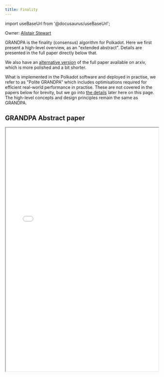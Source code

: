 ```yaml
---
title: Finality
---
```


import useBaseUrl from '@docusaurus/useBaseUrl';

Owner: [Alistair Stewart](/team_members/alistair.md)

GRANDPA is the finality (consensus) algorithm for Polkadot. Here we first
present a high-level overview, as an "extended abstract". Details are presented
in the full paper directly below that.

We also have an [alternative version](https://arxiv.org/abs/2007.01560) of the
full paper available on arxiv, which is more polished and a bit shorter.

What is implemented in the Polkadot software and deployed in practise, we refer
to as "Polite GRANDPA" which includes optimisations required for efficient
real-world performance in practise. These are not covered in the papers below
for brevity, but we go into [the details](#polite-grandpa) later here on this
page. The high-level concepts and design principles remain the same as GRANDPA.

## GRANDPA Abstract paper
<iframe width="100%" height="800" src={useBaseUrl('/pdf/GRANDPAabstract.pdf')} />

## GRANDPA Full paper
<iframe width="100%" height="800" src={useBaseUrl('/pdf/grandpa.pdf')} />

## Polite GRANDPA



